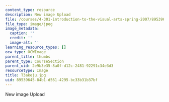 ```yaml
---
content_type: resource
description: New image Upload
file: /courses/4-301-introduction-to-the-visual-arts-spring-2007/8953964584b1d5614295bc33b31b37bf_T3akeju.jpg
file_type: image/jpeg
image_metadata:
  caption: ''
  credit: ''
  image-alt: ''
learning_resource_types: []
ocw_type: OCWImage
parent_title: thumbs
parent_type: CourseSection
parent_uid: 2e9b3e35-8a0f-d12c-2481-92291c34e3d3
resourcetype: Image
title: T3akeju.jpg
uid: 89539645-84b1-d561-4295-bc33b31b37bf
---
```

New image Upload